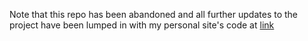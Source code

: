 Note that this repo has been abandoned and all further updates to the project have been lumped in with my personal site's code at [link](https://github.com/zbay/zbay-industries)
